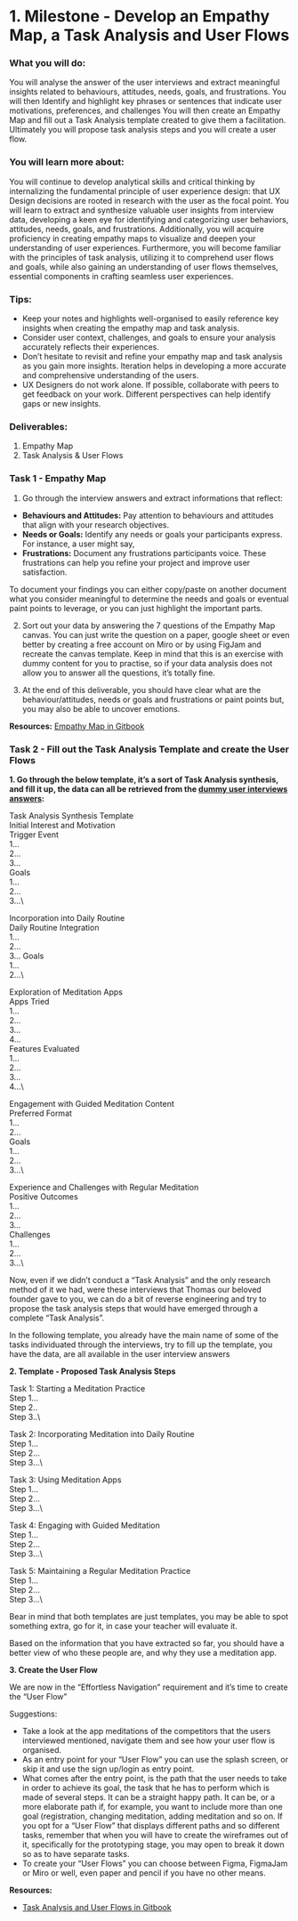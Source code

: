# 1. Milestone - Develop an Empathy Map, a Task Analysis and User Flows

### What you will do:

You will analyse the answer of the user interviews and extract meaningful insights related to behaviours, attitudes, needs, goals, and frustrations. You will then Identify and highlight key phrases or sentences that indicate user motivations, preferences, and challenges You will then create an Empathy Map and fill out a Task Analysis template created to give them a facilitation. Ultimately you will propose task analysis steps and you will create a user flow.

### You will learn more about:

You will continue to develop analytical skills and critical thinking by internalizing the fundamental principle of user experience design: that UX Design decisions are rooted in research with the user as the focal point. You will learn to extract and synthesize valuable user insights from interview data, developing a keen eye for identifying and categorizing user behaviors, attitudes, needs, goals, and frustrations. Additionally, you will acquire proficiency in creating empathy maps to visualize and deepen your understanding of user experiences. Furthermore, you will become familiar with the principles of task analysis, utilizing it to comprehend user flows and goals, while also gaining an understanding of user flows themselves, essential components in crafting seamless user experiences.

### Tips:

- Keep your notes and highlights well-organised to easily reference key insights when creating the empathy map and task analysis.
- Consider user context, challenges, and goals to ensure your analysis accurately reflects their experiences.
- Don’t hesitate to revisit and refine your empathy map and task analysis as you gain more insights. Iteration helps in developing a more accurate and comprehensive understanding of the users.
- UX Designers do not work alone. If possible, collaborate with peers to get feedback on your work. Different perspectives can help identify gaps or new insights.

### Deliverables:

1. Empathy Map
2. Task Analysis & User Flows


### Task 1 - Empathy Map

1. Go through the interview answers and extract informations that reflect:
  - **Behaviours and Attitudes:** Pay attention to behaviours and attitudes that align with your research objectives.
  - **Needs or Goals:** Identify any needs or goals your participants express. For instance, a user might say,
  - **Frustrations:** Document any frustrations participants voice. These frustrations can help you refine your project and improve user satisfaction.

To document your findings you can either copy/paste on another document what you consider meaningful to determine the needs and goals or eventual paint points to leverage, or you can just highlight the important parts.

2. Sort out your data by answering the 7 questions of the Empathy Map canvas. You can just write the question on a paper, google sheet or even better by creating a free account on Miro or by using FigJam and recreate the canvas template. Keep in mind that this is an exercise with dummy content for you to practise, so if your data analysis does not allow you to answer all the questions, it’s totally fine.

3. At the end of this deliverable, you should have clear what are the behaviour/attitudes, needs or goals and frustrations or paint points but, you may also be able to uncover emotions.

**Resources:** [Empathy Map in Gitbook](https://redi-school-1.gitbook.io/ux-ui-bootcamp/empathy-map)

### Task 2 - Fill out the Task Analysis Template and create the User Flows

**1. Go through the below template, it’s a sort of Task Analysis synthesis, and fill it up, the data can all be retrieved from the [dummy user interviews answers](https://github.com/ReDI-School/ux_ui_bootcamp/blob/main/projects/02_mobile_app/interviews.md):**

Task Analysis Synthesis Template\
Initial Interest and Motivation\
Trigger Event\
1…\
2…\
3…\
Goals\
1…\
2…\
3…\

Incorporation into Daily Routine\
Daily Routine Integration\
1…\
2…\
3…
Goals\
1…\
2…\


Exploration of Meditation Apps\
Apps Tried\
1…\
2…\
3…\
4…\
Features Evaluated\
1…\
2…\
3…\
4…\


Engagement with Guided Meditation Content\
Preferred Format\
1…\
2…\
Goals\
1…\
2…\
3…\


Experience and Challenges with Regular Meditation\
Positive Outcomes\
1…\
2…\
3…\
Challenges\
1…\
2…\
3…\

Now, even if we didn’t conduct a “Task Analysis” and the only research method of it we had, were these interviews that Thomas our beloved founder gave to you, we can do a bit of reverse engineering and try to propose the task analysis steps that would have emerged through a complete “Task Analysis”.

In the following template, you already have the main name of some of the tasks individuated through the interviews, try to fill up the template, you have the data, are all available in the user interview answers

**2. Template - Proposed Task Analysis Steps**

Task 1: Starting a Meditation Practice\
Step 1…\
Step 2..\
Step 3..\

Task 2: Incorporating Meditation into Daily Routine\
Step 1…\
Step 2…\
Step 3…\

Task 3: Using Meditation Apps\
Step 1…\
Step 2…\
Step 3…\

Task 4: Engaging with Guided Meditation\
Step 1…\
Step 2…\
Step 3…\

Task 5: Maintaining a Regular Meditation Practice\
Step 1…\
Step 2…\
Step 3…\

Bear in mind that both templates are just templates, you may be able to spot something extra, go for it, in case your teacher will evaluate it.

Based on the information that you have extracted so far, you should have a better view of who these people are, and why they use a meditation app.

**3. Create the User Flow**

We are now in the “Effortless Navigation” requirement and it’s time to create the “User Flow”

Suggestions:
- Take a look at the app meditations of the competitors that the users interviewed mentioned, navigate them and see how your user flow is organised.
- As an entry point for your “User Flow” you can use the splash screen, or skip it and use the sign up/login as entry point.
- What comes after the entry point, is the path that the user needs to take in order to achieve its goal, the task that he has to perform which is made of several steps. It can be a straight happy path. It can be, or a more elaborate path if, for example, you want to include more than one goal (registration, changing meditation, adding meditation and so on. If you opt for a “User Flow” that displays different paths and so different tasks, remember that when you will have to create the wireframes out of it, specifically for the prototyping stage, you may open to break it down so as to have separate tasks.
- To create your “User Flows” you can choose between Figma, FigmaJam or Miro or well, even paper and pencil if you have no other means.

**Resources:** 

- [Task Analysis and User Flows in Gitbook](https://redi-school-1.gitbook.io/ux-ui-bootcamp/task-analysis-and-user-flows)
